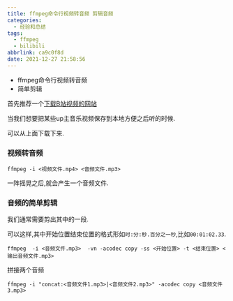 ```yaml
---
title: ffmpeg命令行视频转音频 剪辑音频
categories:
  - 经验和总结
tags:
  - ffmpeg
  - bilibili
abbrlink: ca9c0f8d
date: 2021-12-27 21:58:56
---
```


* ffmpeg命令行视频转音频
* 简单剪辑

<!-- more -->

首先推荐一个[下载B站视频的网站](https://bilibili.iiilab.com/)

当我们想要把某些up主音乐视频保存到本地方便之后听的时候.

可以从上面下载下来.

### 视频转音频

```shell
ffmpeg -i <视频文件.mp4> <音频文件.mp3>
```

一阵摇晃之后,就会产生一个音频文件.

### 音频的简单剪辑

我们通常需要剪出其中的一段.


可以这样,其中开始位置结束位置的格式形如`时:分:秒.百分之一秒`,比如`00:01:02.33`.

```shell
ffmpeg  -i <音频文件.mp3>  -vn -acodec copy -ss <开始位置> -t <结束位置> <输出音频文件.mp3>
```

拼接两个音频

```shell
ffmpeg -i "concat:<音频文件1.mp3>|<音频文件2.mp3>" -acodec copy <音频文件3.mp3>
```